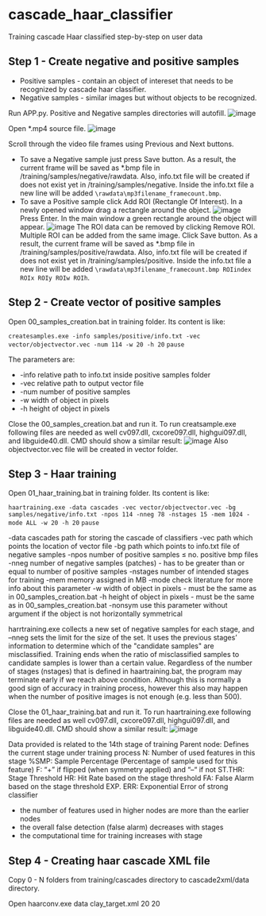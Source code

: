 # cascade_haar_classifier
 Training cascade Haar classified step-by-step on user data

## Step 1 - Create negative and positive samples

- Positive samples - contain an object of intereset that needs to be recognized by cascade haar classifier.
- Negative samples - similar images but without objects to be recognized.

Run APP.py. Positive and Negative samples directories will autofill.
![image](https://user-images.githubusercontent.com/24581566/150626859-722a6083-35d8-4878-8e65-641d340007db.png)

Open \*.mp4 source file.
![image](https://user-images.githubusercontent.com/24581566/150626883-621c59fa-5db3-4ad2-aab5-3bacbe2cdf2e.png)

Scroll through the video file frames using Previous and Next buttons. 

- To save a Negative sample just press Save button. As a result, the current frame will be saved as \*.bmp file in /training/samples/negative/rawdata. Also, info.txt file will be created if does not exist yet in /training/samples/negative. Inside the info.txt file a new line will be added ```\rawdata\mp3filename_framecount.bmp```.
- To save a Positive sample click Add ROI (Rectangle Of Interest). In a newly opened window drag a rectangle around the object.
![image](https://user-images.githubusercontent.com/24581566/150626930-7e05b39b-650a-41ac-b162-03e52cff90fb.png)
Press Enter. In the main window a green rectangle around the object will appear.
![image](https://user-images.githubusercontent.com/24581566/150626934-7cc380de-9552-4b8b-b776-67a995af3e8d.png)
The ROI data can be removed by clicking Remove ROI.
Multiple ROI can be added from the same image.
Click Save button. As a result, the current frame will be saved as \*.bmp file in /training/samples/positive/rawdata. Also, info.txt file will be created if does not exist yet in /training/samples/positive. Inside the info.txt file a new line will be added ```\rawdata\mp3filename_framecount.bmp ROIindex ROIx ROIy ROIw ROIh```.

## Step 2 - Create vector of positive samples

Open 00_samples_creation.bat in training folder. Its content is like:

```createsamples.exe -info samples/positive/info.txt -vec vector/objectvector.vec -num 114 -w 20 -h 20```
```pause```

The parameters are:
- -info relative path to info.txt inside positive samples folder
- -vec relative path to output vector file
- -num number of positive samples
- -w width of object in pixels
- -h height of object in pixels

Close the 00_samples_creation.bat and run it. To run creatsample.exe following files are needed as well cv097.dll, cxcore097.dll, highgui097.dll, and libguide40.dll.
CMD should show a similar result:
![image](https://user-images.githubusercontent.com/24581566/150627011-a20000fc-d2ff-4413-8a69-9b4fe68b65ae.png)
Also objectvector.vec file will be created in vector folder.

## Step 3 - Haar training

Open 01_haar_training.bat in training folder. Its content is like:

```haartraining.exe -data cascades -vec vector/objectvector.vec -bg samples/negative/info.txt -npos 114 -nneg 78 -nstages 15 -mem 1024 -mode ALL -w 20 -h 20```
```pause```

-data       cascades path for storing the cascade of classifiers
-vec        path which points the location of vector file
-bg         path which points to info.txt file of negative samples
-npos       number of positive samples ≤ no. positive bmp files
-nneg       number of negative samples (patches) - has to be greater than or equal to number of positive samples
-nstages    number of intended stages for training
-mem        memory assigned in MB
-mode       check literature for more info about this parameter
-w          width of object in pixels - must be the same as in 00_samples_creation.bat
-h          height of object in pixels - must be the same as in 00_samples_creation.bat
-nonsym     use this parameter without argument if the object is not horizontally symmetrical

harrtraining.exe collects a new set of negative samples for each stage, and –nneg sets the limit for the size of the set. It uses the previous stages’ information to determine which of the "candidate samples" are misclassified. Training ends when the ratio of misclassified samples to candidate samples is lower than a certain value. Regardless of the number of stages (nstages) that is defined in haartraining.bat, the program may terminate early if we reach above condition. Although this is normally a good sign of accuracy in  training process, however this also may happen when the number of positive images is not enough (e.g. less than 500).

Close the 01_haar_training.bat and run it. To run haartraining.exe following files are needed as well cv097.dll, cxcore097.dll, highgui097.dll, and libguide40.dll.
CMD should show a similar result:
![image](https://user-images.githubusercontent.com/24581566/150627444-947fa3a9-5284-42f8-b59c-7abb058bd792.png)

Data provided is related to the 14th stage of training
Parent node: Defines the current stage under training process
N: Number of used features in this stage
%SMP: Sample Percentage (Percentage of sample used for this feature)
F: “+” if flipped (when symmetry applied) and “–“ if not
ST.THR: Stage Threshold
HR: Hit Rate based on the stage threshold
FA: False Alarm based on the stage threshold
EXP. ERR: Exponential Error of strong classifier

- the number of features used in higher nodes are more than the earlier nodes
- the overall false detection (false alarm) decreases with stages
- the computational time for training increases with stage

## Step 4 - Creating haar cascade XML file

Copy 0 - N folders from training/cascades directory to cascade2xml/data directory.

Open 
haarconv.exe data clay_target.xml 20 20
